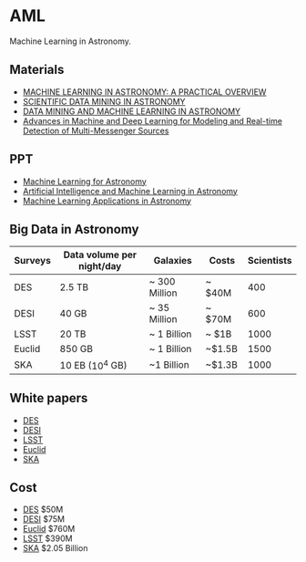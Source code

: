 # AML
Machine Learning in Astronomy.


## Materials
- [MACHINE LEARNING IN ASTRONOMY: A PRACTICAL OVERVIEW](https://arxiv.org/pdf/1904.07248.pdf)
- [SCIENTIFIC DATA MINING IN ASTRONOMY](https://arxiv.org/pdf/1904.07248.pdf)
- [DATA MINING AND MACHINE LEARNING IN ASTRONOMY](https://arxiv.org/pdf/0906.2173.pdf)
- [Advances in Machine and Deep Learning for Modeling and Real-time Detection of Multi-Messenger Sources](https://arxiv.org/pdf/2105.06479.pdf)

## PPT
- [Machine Learning for Astronomy](https://kiss.caltech.edu/workshops/imaging/presentations/fergus.pdf)
- [Artificial Intelligence and Machine Learning in Astronomy](https://www.ucl.ac.uk/astrophysics/sites/astrophysics/files/lahav_ml_cdt_27march2020.pdf)
- [Machine Learning Applications in Astronomy](https://science.nasa.gov/science-red/s3fs-public/atoms/files/5%20-%20Day%201%20Machine%20Learning%20Applications%20in%20Astronomy%20-%20Rebbapragada.pdf)
## Big Data in Astronomy

|Surveys  | Data volume per night/day  | Galaxies  | Costs  |Scientists   |
|---|---|---|---|---|
| DES  | 2.5 TB  | ~ 300 Million  |~ $40M  | 400  |
| DESI  | 40 GB  | ~ 35 Million  | ~ $70M  | 600  |
|LSST   | 20 TB  | ~ 1 Billion  | ~ $1B  | 1000  |
|Euclid | 850 GB  | ~ 1 Billion  | ~$1.5B  | 1500  |
| SKA  |  10 EB ($10^4$ GB)  | ~1 Billion  | ~$1.3B   | 1000  |


## White papers
- [DES](https://arxiv.org/pdf/astro-ph/0510346.pdf)
- [DESI](https://arxiv.org/pdf/1907.10688.pdf)
- [LSST](https://arxiv.org/pdf/1211.0310.pdf)
- [Euclid](https://arxiv.org/pdf/1110.3193.pdf)
- [SKA](https://www.swissilo.ch/images/ska/CH_Whitepaper_SKA_2019.pdf)

## Cost
- [DES](https://www.physicscentral.com/explore/action/camera.cfm#:~:text=With%20a%20price%20tag%20of,supernovae%20intermittently%20over%20five%20years.) $50M
- [DESI](https://arxiv.org/pdf/1907.10688.pdf) $75M
- [Euclid](https://www.bbc.com/news/science-environment-49773022) $760M
- [LSST](https://www.nsf.gov/attachments/112487/public/DOE-NSF_Joint_Programs_Craig_Foltz.pdf) $390M
- [SKA](https://www.skatelescope.org/the-ska-project/) $2.05 Billion
